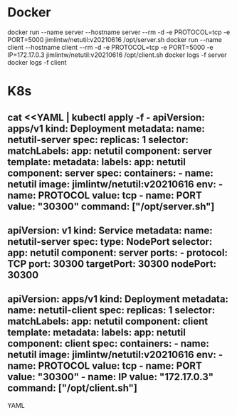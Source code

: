 # Docker
docker run --name server --hostname server --rm -d -e PROTOCOL=tcp -e PORT=5000 jimlintw/netutil:v20210616 /opt/server.sh
docker run --name client --hostname client --rm -d -e PROTOCOL=tcp -e PORT=5000 -e IP=172.17.0.3 jimlintw/netutil:v20210616 /opt/client.sh
docker logs -f server
docker logs -f client

# K8s
cat <<YAML | kubectl apply -f -
apiVersion: apps/v1
kind: Deployment
metadata:
  name: netutil-server
spec:
  replicas: 1
  selector:
    matchLabels:
      app: netutil
      component: server
  template:
    metadata:
      labels:
        app: netutil
        component: server
    spec:
      containers:
      - name: netutil
        image: jimlintw/netutil:v20210616
        env:
        - name: PROTOCOL
          value: tcp
        - name: PORT
          value: "30300"
        command: ["/opt/server.sh"]
---
apiVersion: v1
kind: Service
metadata:
  name: netutil-server
spec:
  type: NodePort
  selector:
    app: netutil
    component: server
  ports:
    - protocol: TCP
      port: 30300
      targetPort: 30300
      nodePort: 30300
---
apiVersion: apps/v1
kind: Deployment
metadata:
  name: netutil-client
spec:
  replicas: 1
  selector:
    matchLabels:
      app: netutil
      component: client
  template:
    metadata:
      labels:
        app: netutil
        component: client
    spec:
      containers:
      - name: netutil
        image: jimlintw/netutil:v20210616
        env:
        - name: PROTOCOL
          value: tcp
        - name: PORT
          value: "30300"
        - name: IP
          value: "172.17.0.3"
        command: ["/opt/client.sh"]
---

YAML
